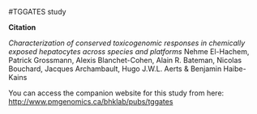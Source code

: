 #TGGATES study

**Citation**

_Characterization of conserved toxicogenomic responses in chemically exposed hepatocytes across species and platforms_
Nehme El-Hachem, Patrick Grossmann, Alexis Blanchet-Cohen, Alain R. Bateman, Nicolas Bouchard, Jacques Archambault, Hugo J.W.L. Aerts & Benjamin Haibe-Kains


You can access the companion website for this study from here: 
http://www.pmgenomics.ca/bhklab/pubs/tggates
